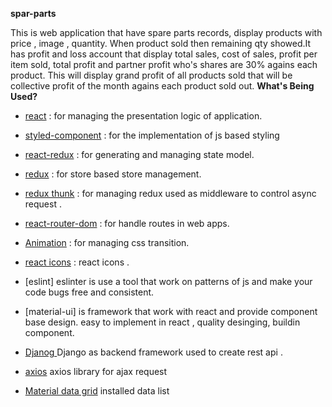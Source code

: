 
**spar-parts**

This is web application that have spare parts records, display products with price , image , quantity. When product sold then remaining qty showed.It has profit and loss account that display total sales, cost of sales, profit per item sold, total profit and partner profit who's shares are 30% agains each product. This will display grand profit of all products sold that will be collective profit of the month agains each product sold out.
**What's Being Used?**

- [react](https://www.npmjs.com/package/react) : for managing the presentation logic of application.
- [styled-component](https://www.npmjs.com/package/styled-components) : for the implementation of js based styling
- [react-redux](https://www.npmjs.com/package/react-redux) : for generating and managing state model.
- [redux](https://www.npmjs.com/package/redux) : for store based store management.
- [redux thunk](https://www.npmjs.com/package/redux-saga) : for managing redux used as middleware to control async request .
- [react-router-dom](https://www.npmjs.com/package/react-router-dom) : for handle routes in web apps.
- [Animation](https://www.npmjs.com/package/animation) : for managing css transition.
- [react icons](https://www.npmjs.com/package/react-icons) : react icons .
- [eslint] eslinter is use a tool that work on patterns of js and make your code bugs free and consistent.
- [material-ui] is framework that work with react and provide component base design. easy to implement in react , quality desinging, buildin component.

- [Djanog ](https://docs.djangoproject.com/en/3.2/intro/tutorial01/) Django as backend framework used to create rest api .
- [axios](https://medium.com/@minatibiswal/how-to-upload-files-in-react-with-nodejs-express-3a3dafc1b285) axios library for ajax request
- [Material data grid](https://www.npmjs.com/package/@material-ui/data-grid) installed data list

